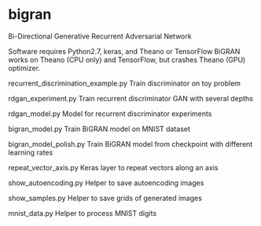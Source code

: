 # bigran
Bi-Directional Generative Recurrent Adversarial Network

Software requires Python2.7, keras, and Theano or TensorFlow
BiGRAN works on Theano (CPU only) and TensorFlow, but crashes Theano (GPU) optimizer.

recurrent_discrimination_example.py
Train discriminator on toy problem 

rdgan_experiment.py
Train recurrent discriminator GAN with several depths

rdgan_model.py
Model for recurrent discriminator experiments

bigran_model.py
Train BiGRAN model on MNIST dataset

bigran_model_polish.py
Train BiGRAN model from checkpoint with different learning rates

repeat_vector_axis.py
Keras layer to repeat vectors along an axis

show_autoencoding.py
Helper to save autoencoding images

show_samples.py
Helper to save grids of generated images

mnist_data.py
Helper to process MNIST digits